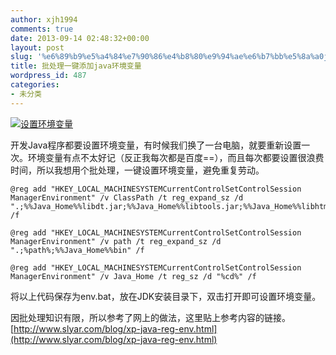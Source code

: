 ```yaml
---
author: xjh1994
comments: true
date: 2013-09-14 02:48:32+00:00
layout: post
slug: '%e6%89%b9%e5%a4%84%e7%90%86%e4%b8%80%e9%94%ae%e6%b7%bb%e5%8a%a0java%e7%8e%af%e5%a2%83%e5%8f%98%e9%87%8f'
title: 批处理一键添加java环境变量
wordpress_id: 487
categories:
- 未分类
---
```


[![设置环境变量](http://bcs.duapp.com/blogxjh/blog/3.png)](http://bcs.duapp.com/blogxjh/blog/3.png)

开发Java程序都要设置环境变量，有时候我们换了一台电脑，就要重新设置一次。环境变量有点不太好记（反正我每次都是百度==），而且每次都要设置很浪费时间，所以我想用个批处理，一键设置环境变量，避免重复劳动。

    
    @reg add "HKEY_LOCAL_MACHINESYSTEMCurrentControlSetControlSession ManagerEnvironment" /v ClassPath /t reg_expand_sz /d ".;%%Java_Home%%libdt.jar;%%Java_Home%%libtools.jar;%%Java_Home%%libhtmlconverter.jar" /f
    
    @reg add "HKEY_LOCAL_MACHINESYSTEMCurrentControlSetControlSession ManagerEnvironment" /v path /t reg_expand_sz /d ".;%path%;%%Java_Home%%bin" /f
    
    @reg add "HKEY_LOCAL_MACHINESYSTEMCurrentControlSetControlSession ManagerEnvironment" /v Java_Home /t reg_sz /d "%cd%" /f


将以上代码保存为env.bat，放在JDK安装目录下，双击打开即可设置环境变量。

因批处理知识有限，所以参考了网上的做法，这里贴上参考内容的链接。[http://www.slyar.com/blog/xp-java-reg-env.html](http://www.slyar.com/blog/xp-java-reg-env.html)
